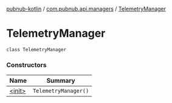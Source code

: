 [pubnub-kotlin](../../index.md) / [com.pubnub.api.managers](../index.md) / [TelemetryManager](./index.md)

# TelemetryManager

`class TelemetryManager`

### Constructors

| Name | Summary |
|---|---|
| [&lt;init&gt;](-init-.md) | `TelemetryManager()` |
